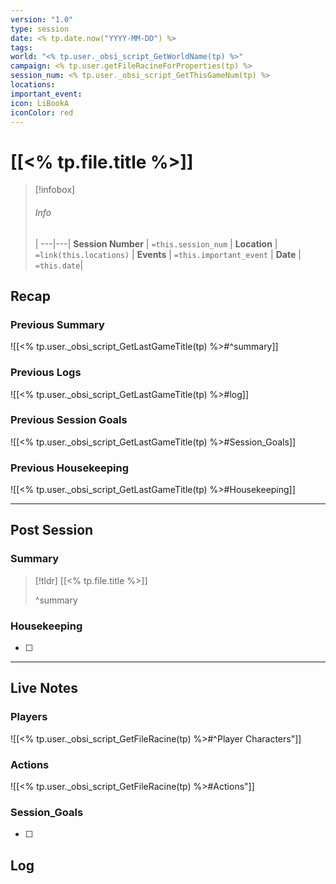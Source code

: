 ```yaml
---
version: "1.0"
type: session
date: <% tp.date.now("YYYY-MM-DD") %>
tags:
world: "<% tp.user._obsi_script_GetWorldName(tp) %>"
campaign: <% tp.user.getFileRacineForProperties(tp) %>
session_num: <% tp.user._obsi_script_GetThisGameNum(tp) %>
locations:
important_event:
icon: LiBookA
iconColor: red
---
```

# [[<% tp.file.title %>]]

> [!infobox]
> ###### Info
>  |
> ---|---|
> **Session Number** | `=this.session_num` |
> **Location** | `=link(this.locations)` |
> **Events**  | `=this.important_event` |
>  **Date** | `=this.date`|


## Recap

### Previous Summary
![[<% tp.user._obsi_script_GetLastGameTitle(tp) %>#^summary]]

### Previous Logs
![[<% tp.user._obsi_script_GetLastGameTitle(tp) %>#log]]

### Previous Session Goals
![[<% tp.user._obsi_script_GetLastGameTitle(tp) %>#Session_Goals]]

### Previous Housekeeping
![[<% tp.user._obsi_script_GetLastGameTitle(tp) %>#Housekeeping]]


---
## Post Session

### Summary

> [!tldr] [[<% tp.file.title %>]]
>
> 
>
>  ^summary

### Housekeeping

- [ ] 

---

## Live Notes
### Players
![[<% tp.user._obsi_script_GetFileRacine(tp) %>#^Player Characters"]]
### Actions
![[<% tp.user._obsi_script_GetFileRacine(tp) %>#Actions"]]

### Session_Goals
- [ ] 

## Log

